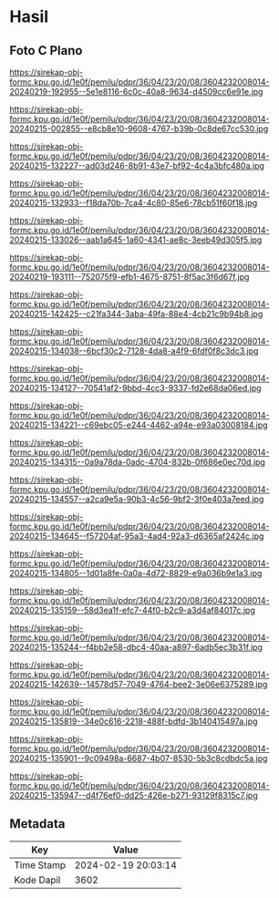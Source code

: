 # Hasil

## Foto C Plano

https://sirekap-obj-formc.kpu.go.id/1e0f/pemilu/pdpr/36/04/23/20/08/3604232008014-20240219-192955--5e1e8116-6c0c-40a8-9634-d4509cc6e91e.jpg

https://sirekap-obj-formc.kpu.go.id/1e0f/pemilu/pdpr/36/04/23/20/08/3604232008014-20240215-002855--e8cb8e10-9608-4767-b39b-0c8de67cc530.jpg

https://sirekap-obj-formc.kpu.go.id/1e0f/pemilu/pdpr/36/04/23/20/08/3604232008014-20240215-132227--ad03d246-8b91-43e7-bf92-4c4a3bfc480a.jpg

https://sirekap-obj-formc.kpu.go.id/1e0f/pemilu/pdpr/36/04/23/20/08/3604232008014-20240215-132933--f18da70b-7ca4-4c80-85e6-78cb51f60f18.jpg

https://sirekap-obj-formc.kpu.go.id/1e0f/pemilu/pdpr/36/04/23/20/08/3604232008014-20240215-133026--aab1a645-1a60-4341-ae8c-3eeb49d305f5.jpg

https://sirekap-obj-formc.kpu.go.id/1e0f/pemilu/pdpr/36/04/23/20/08/3604232008014-20240219-193111--752075f9-efb1-4675-8751-8f5ac3f6d67f.jpg

https://sirekap-obj-formc.kpu.go.id/1e0f/pemilu/pdpr/36/04/23/20/08/3604232008014-20240215-142425--c21fa344-3aba-49fa-88e4-4cb21c9b94b8.jpg

https://sirekap-obj-formc.kpu.go.id/1e0f/pemilu/pdpr/36/04/23/20/08/3604232008014-20240215-134038--6bcf30c2-7128-4da8-a4f9-6fdf0f8c3dc3.jpg

https://sirekap-obj-formc.kpu.go.id/1e0f/pemilu/pdpr/36/04/23/20/08/3604232008014-20240215-134127--70541af2-9bbd-4cc3-9337-fd2e68da06ed.jpg

https://sirekap-obj-formc.kpu.go.id/1e0f/pemilu/pdpr/36/04/23/20/08/3604232008014-20240215-134221--c69ebc05-e244-4462-a94e-e93a03008184.jpg

https://sirekap-obj-formc.kpu.go.id/1e0f/pemilu/pdpr/36/04/23/20/08/3604232008014-20240215-134315--0a9a78da-0adc-4704-832b-0f686e0ec70d.jpg

https://sirekap-obj-formc.kpu.go.id/1e0f/pemilu/pdpr/36/04/23/20/08/3604232008014-20240215-134557--a2ca9e5a-90b3-4c56-9bf2-3f0e403a7eed.jpg

https://sirekap-obj-formc.kpu.go.id/1e0f/pemilu/pdpr/36/04/23/20/08/3604232008014-20240215-134645--f57204af-95a3-4ad4-92a3-d6365af2424c.jpg

https://sirekap-obj-formc.kpu.go.id/1e0f/pemilu/pdpr/36/04/23/20/08/3604232008014-20240215-134805--1d01a8fe-0a0a-4d72-8829-e9a036b9e1a3.jpg

https://sirekap-obj-formc.kpu.go.id/1e0f/pemilu/pdpr/36/04/23/20/08/3604232008014-20240215-135159--58d3ea1f-efc7-44f0-b2c9-a3d4af84017c.jpg

https://sirekap-obj-formc.kpu.go.id/1e0f/pemilu/pdpr/36/04/23/20/08/3604232008014-20240215-135244--f4bb2e58-dbc4-40aa-a897-6adb5ec3b31f.jpg

https://sirekap-obj-formc.kpu.go.id/1e0f/pemilu/pdpr/36/04/23/20/08/3604232008014-20240215-142639--14578d57-7049-4764-bee2-3e06e6375289.jpg

https://sirekap-obj-formc.kpu.go.id/1e0f/pemilu/pdpr/36/04/23/20/08/3604232008014-20240215-135819--34e0c616-2218-488f-bdfd-3b140415497a.jpg

https://sirekap-obj-formc.kpu.go.id/1e0f/pemilu/pdpr/36/04/23/20/08/3604232008014-20240215-135901--9c09498a-6687-4b07-8530-5b3c8cdbdc5a.jpg

https://sirekap-obj-formc.kpu.go.id/1e0f/pemilu/pdpr/36/04/23/20/08/3604232008014-20240215-135947--d4f76ef0-dd25-426e-b271-93129f8315c7.jpg


## Metadata

| Key        | Value               |
| ---------- | ------------------- |
| Time Stamp | 2024-02-19 20:03:14 |
| Kode Dapil | 3602                |



